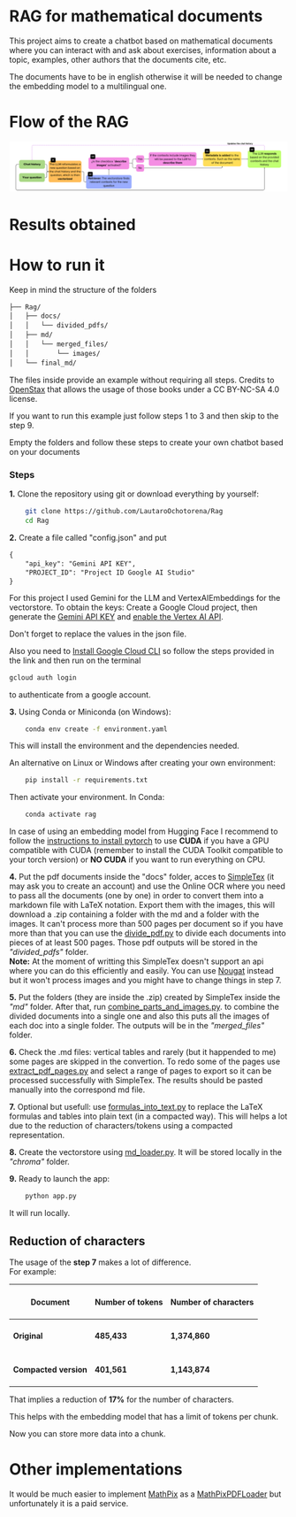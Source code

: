 # RAG for mathematical documents
This project aims to create a chatbot based on mathematical documents where you can interact with and ask about exercises, information about a topic, examples, other authors that the documents cite, etc.

The documents have to be in english otherwise it will be needed to change the embedding model to a multilingual one.

# Flow of the RAG

<div style="text-align: center;">
  <img src="flow_chart.png" alt="Flow Chart"/>
</div>

# Results obtained



# How to run it

Keep in mind the structure of the folders
```bash
├── Rag/
│   ├── docs/
│   │   └── divided_pdfs/
│   ├── md/
│   │   └── merged_files/
│   │       └── images/
│   └── final_md/
```
The files inside provide an example without requiring all steps. Credits to [OpenStax](https://openstax.org/) that allows the usage of those books under a CC BY-NC-SA 4.0 license.

If you want to run this example just follow steps 1 to 3 and then skip to the step 9.

Empty the folders and follow these steps to create your own chatbot based on your documents

### Steps
**1.** Clone the repository using git or download everything by yourself:
```bash
    git clone https://github.com/LautaroOchotorena/Rag
    cd Rag
```
**2.** Create a file called "config.json" and put
```
{
	"api_key": "Gemini API KEY",
	"PROJECT_ID": "Project ID Google AI Studio"
}
```
For this project I used Gemini for the LLM and VertexAIEmbeddings for the vectorstore.
To obtain the keys: Create a Google Cloud project, then generate the [Gemini API KEY](https://aistudio.google.com/app/apikey) and [enable the Vertex AI API](https://console.cloud.google.com/flows/enableapi?apiid=aiplatform.googleapis.com).

Don't forget to replace the values in the json file.

Also you need to [Install Google Cloud CLI](https://cloud.google.com/sdk/docs/install-sdk#windows) so follow the steps provided in the link and then run on the terminal

```bash
gcloud auth login
```
to authenticate from a google account.

**3.** Using Conda or Miniconda (on Windows):
```bash
    conda env create -f environment.yaml
```
This will install the environment and the dependencies needed.

An alternative on Linux or Windows after creating your own environment:
```bash
    pip install -r requirements.txt
```

Then activate your environment. In Conda:
```bash
    conda activate rag
```
In case of using an embedding model from Hugging Face I recommend to follow the [instructions to install pytorch](https://pytorch.org/get-started/locally/) to use **CUDA** if you have a GPU compatible with CUDA (remember to install the CUDA Toolkit compatible to your torch version) or **NO CUDA** if you want to run everything on CPU.

**4.** Put the pdf documents inside the "docs" folder, acces to [SimpleTex](https://simpletex.net/) (it may ask you to create an account) and use the Online OCR where you need to pass all the documents (one by one) in order to convert them into a markdown file with LaTeX notation. Export them with the images, this will download a .zip containing a folder with the md and a folder with the images.
It can't process more than 500 pages per document so if you have more than that you can use the [divide_pdf.py](https://github.com/LautaroOchotorena/Rag/blob/master/divide_pdf.py) to divide each documents into pieces of at least 500 pages. Those pdf outputs will be stored in the *"divided_pdfs"* folder.<br>
**Note:** At the moment of writting this SimpleTex doesn't support an api where you can do this efficiently and easily. You can use [Nougat](https://github.com/facebookresearch/nougat?tab=readme-ov-file) instead but it won't process images and you might have to change things in step 7.

**5.** Put the folders (they are inside the .zip) created by SimpleTex inside the *"md"* folder. After that, run [combine_parts_and_images.py](https://github.com/LautaroOchotorena/Rag/blob/master/combine_parts_and_images.py). to combine the divided documents into a single one and also this puts all the images of each doc into a single folder. The outputs will be in the *"merged_files"* folder.

**6.** Check the .md files: vertical tables and rarely (but it happended to me) some pages are skipped in the convertion. To redo some of the pages use [extract_pdf_pages.py](https://github.com/LautaroOchotorena/Rag/blob/master/extract_pdf_pages.py) and select a range of pages to export so it can be processed successfully with SimpleTex. The results should be pasted manually into the correspond md file.

**7.** Optional but usefull: use [formulas_into_text.py](https://github.com/LautaroOchotorena/Rag/blob/master/formulas_into_text.py) to replace the LaTeX formulas and tables into plain text (in a compacted way). This will helps a lot due to the reduction of characters/tokens using a compacted representation.

**8.** Create the vectorstore using [md_loader.py](https://github.com/LautaroOchotorena/Rag/blob/master/md_loader.py). It will be stored locally in the *"chroma"* folder.

**9.** Ready to launch the app:
```bash
    python app.py
```
It will run locally.

## Reduction of characters
The usage of the **step 7** makes a lot of difference. <br>
For example:
<div align="center">

| <h4>Document</h4> | <h4>Number of tokens</h4>  | <h4>Number of characters</h4>
|-----------------------|--------------------|--------------------|
| <h4>**Original**</h4>   | <h4>485,433</h4>  | <h4>1,374,860</h4>
| <h4>**Compacted version**</h4>| <h4>401,561</h4> | <h4>1,143,874</h4>

</div>

That implies a reduction of **17%** for the number of characters.

This helps with the embedding model that has a limit of tokens per chunk.

Now you can store more data into a chunk.

# Other implementations
It would be much easier to implement [MathPix](https://mathpix.com/) as a [MathPixPDFLoader](https://python.langchain.com/docs/integrations/document_loaders/mathpix/) but unfortunately it is a paid service.